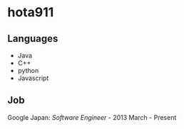 # hota911

## Languages

* Java
* C++
* python
* Javascript

## Job

Google Japan: *Software Engineer* - 2013 March - Present
